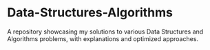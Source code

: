 # Data-Structures-Algorithms
A repository showcasing my solutions to various Data Structures and Algorithms problems, with explanations and optimized approaches.
